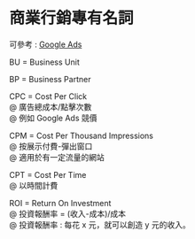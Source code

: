   
# 商業行銷專有名詞
可參考 : [Google Ads](https://support.google.com/google-ads/answer/9668509?)


BU = Business Unit

BP = Business Partner

CPC = Cost Per Click\
@ 廣告總成本/點擊次數\
@ 例如 Google Ads 競價

CPM = Cost Per Thousand Impressions\
@ 按展示付費-彈出窗口\
@ 適用於有一定流量的網站

CPT = Cost Per Time\
@ 以時間計費

ROI = Return On Investment\
@ 投資報酬率 = (收入-成本)/成本\
@ 投資報酬率 : 每花 x 元，就可以創造 y 元的收入。
